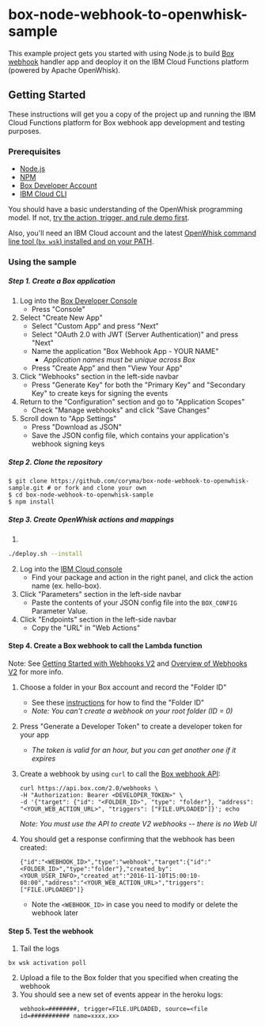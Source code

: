 # box-node-webhook-to-openwhisk-sample
This example project gets you started with using Node.js to build [Box webhook](https://github.com/box/box-node-sdk/blob/master/docs/webhooks.md) handler app and deoploy it on the IBM Cloud Functions platform (powered by Apache OpenWhisk).

## Getting Started

These instructions will get you a copy of the project up and running the IBM Cloud Functions platform for Box webhook app development and testing purposes. 

### Prerequisites

- [Node.js](https://nodejs.org/en/)
- [NPM](https://www.npmjs.com/)
- [Box Developer Account](https://developer.box.com/)
- [IBM Cloud CLI](https://console.bluemix.net/docs/cli/index.html#overview)

You should have a basic understanding of the OpenWhisk programming model. If not, [try the action, trigger, and rule demo first](https://github.com/IBM/openwhisk-action-trigger-rule).

Also, you'll need an IBM Cloud account and the latest [OpenWhisk command line tool (`bx wsk`) installed and on your PATH](https://github.com/IBM/openwhisk-action-trigger-rule/blob/master/docs/OPENWHISK.md).



### Using the sample
##### Step 1. Create a Box application
1. Log into the [Box Developer Console](https://developer.box.com)
    * Press "Console"
2. Select "Create New App"
    * Select "Custom App" and press "Next"
    * Select "OAuth 2.0 with JWT (Server Authentication)" and press "Next"
    * Name the application "Box Webhook App - YOUR NAME"
        * *Application names must be unique across Box*
    * Press "Create App" and then "View Your App"
3. Click "Webhooks" section in the left-side navbar
    * Press "Generate Key" for both the "Primary Key" and "Secondary Key" to create keys for signing the events
4. Return to the "Configuration" section and go to "Application Scopes"
    * Check "Manage webhooks" and click "Save Changes"
5. Scroll down to "App Settings"
    * Press "Download as JSON"
    * Save the JSON config file, which contains your application's webhook signing keys

##### Step 2. Clone the repository 

```
$ git clone https://github.com/coryma/box-node-webhook-to-openwhisk-sample.git # or fork and clone your own
$ cd box-node-webhook-to-openwhisk-sample
$ npm install
```

##### Step 3. Create OpenWhisk actions and mappings

1. 
```bash
./deploy.sh --install
```
2. Log into the [IBM Cloud console](https://console.bluemix.net/openwhisk/actions)
    * Find your package and action in the right panel, and click the action name (ex. hello-box). 
3. Click "Parameters" section in the left-side navbar
    * Paste the contents of your JSON config file into the `BOX_CONFIG` Parameter Value.
4. Click "Endpoints" section in the left-side navbar 
    * Copy the "URL" in "Web Actions"

#### Step 4. Create a Box webhook to call the Lambda function
Note: See [Getting Started with Webhooks V2](https://docs.box.com/v2.0/docs/getting-started-with-webhooks-v2) and [Overview of Webhooks V2](https://docs.box.com/reference#webhooks-v2) for more info.

1. Choose a folder in your Box account and record the "Folder ID"
    * See these [instructions](https://docs.box.com/v2.0/docs/getting-started-with-webhooks-v2#section-3-create-a-webhook) for how to find the "Folder ID"
    * *Note: You can't create a webhook on your root folder (ID = 0)*
2. Press "Generate a Developer Token" to create a developer token for your app
    * *The token is valid for an hour, but you can get another one if it expires*
3. Create a webhook by using `curl` to call the [Box webhook API](https://docs.box.com/reference#create-webhook):

    ```
    curl https://api.box.com/2.0/webhooks \
    -H "Authorization: Bearer <DEVELOPER_TOKEN>" \
    -d '{"target": {"id": "<FOLDER_ID>", "type": "folder"}, "address": "<YOUR_WEB_ACTION_URL>", "triggers": ["FILE.UPLOADED"]}'; echo
    ```

    *Note: You must use the API to create V2 webhooks -- there is no Web UI*
   
4. You should get a response confirming that the webhook has been created:

    ```
    {"id":"<WEBHOOK_ID>","type":"webhook","target":{"id":"<FOLDER_ID>","type":"folder"},"created_by":<YOUR_USER_INFO>,"created_at":"2016-11-10T15:00:10-08:00","address":"<YOUR_WEB_ACTION_URL>","triggers":["FILE.UPLOADED"]}
    ```
    
    * Note the `<WEBHOOK_ID>` in case you need to modify or delete the webhook later

#### Step 5. Test the webhook
1. Tail the logs
```
bx wsk activation poll
```
2. Upload a file to the Box folder that you specified when creating the webhook
3. You should see a new set of events appear in the heroku logs:
    ```
    webhook=########, trigger=FILE.UPLOADED, source=<file id=########### name=xxxx.xx>
    ```
